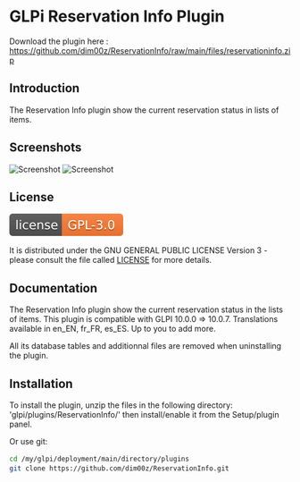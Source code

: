 # GLPi Reservation Info Plugin

Download the plugin here : https://github.com/dim00z/ReservationInfo/raw/main/files/reservationinfo.zip

## Introduction

The Reservation Info plugin show the current reservation status in lists of items.

## Screenshots

![Screenshot](./misc/xxxxxxxxx.png)
![Screenshot](./misc/yyyyyyyyy.png)

## License

![license](./misc/GPLv3.0.svg)

It is distributed under the GNU GENERAL PUBLIC LICENSE Version 3 - please consult the file called [LICENSE](https://raw.githubusercontent.com/dim00z/ReservationInfo/main/LICENSE) for more details.

## Documentation

The Reservation Info plugin show the current reservation status in the lists of items.
This plugin is compatible with GLPI 10.0.0 => 10.0.7. Translations available in en_EN, fr_FR, es_ES. Up to you to add more.

All its database tables and additionnal files are removed when uninstalling the plugin.

## Installation

To install the plugin, unzip the files in the following directory:
'glpi/plugins/ReservationInfo/'
then install/enable it from the Setup/plugin panel.

Or use git:

```sh
cd /my/glpi/deployment/main/directory/plugins
git clone https://github.com/dim00z/ReservationInfo.git
```
